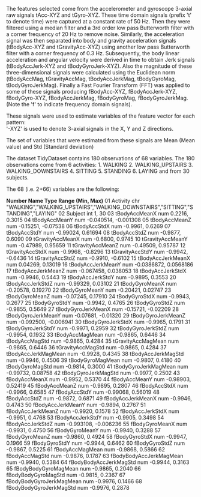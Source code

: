 The features selected come from the accelerometer and gyroscope 3-axial raw signals tAcc-XYZ and tGyro-XYZ.
These time domain signals (prefix 't' to denote time) were captured at a constant rate of 50 Hz.
Then they were filtered using a median filter and a 3rd order low pass Butterworth filter with a corner frequency of 20 Hz to remove noise.
Similarly, the acceleration signal was then separated into body and gravity acceleration signals (tBodyAcc-XYZ and tGravityAcc-XYZ) using another low pass Butterworth filter with a corner frequency of 0.3 Hz. 
Subsequently, the body linear acceleration and angular velocity were derived in time to obtain Jerk signals (tBodyAccJerk-XYZ and tBodyGyroJerk-XYZ).
Also the magnitude of these three-dimensional signals were calculated using the Euclidean norm (tBodyAccMag, tGravityAccMag, tBodyAccJerkMag, tBodyGyroMag, tBodyGyroJerkMag). 
Finally a Fast Fourier Transform (FFT) was applied to some of these signals producing fBodyAcc-XYZ, fBodyAccJerk-XYZ, fBodyGyro-XYZ, fBodyAccJerkMag, fBodyGyroMag, fBodyGyroJerkMag. (Note the 'f' to indicate frequency domain signals). 

These signals were used to estimate variables of the feature vector for each pattern:  
  '-XYZ' is used to denote 3-axial signals in the X, Y and Z directions.

The set of variables that were estimated from these signals are Mean (Mean value) and Std (Standard deviation)

The dataset TidyDataset contains 180 observations of 68 variables.
The 180 observations come
    from 6 activities:
        1. WALKING
        2. WALKING_UPSTAIRS
        3. WALKING_DOWNSTAIRS
        4. SITTING
        5. STANDING
        6. LAYING
    and from 30 subjects.

The 68 (i.e. 2+66) variables are the following:

**Number Name                   Type  Range (Min, Max)**
01   Activity                 chr  "WALKING","WALKING_UPSTAIRS","WALKING_DOWNSTAIRS","SITTING","STANDING","LAYING"
02   Subject                  int   1, 30
03   tBodyAccMeanX            num   0.2216, 0.3015
04   tBodyAccMeanY            num  -0.040514, -0.001308
05   tBodyAccMeanZ            num  -0.15251, -0.07538
06   tBodyAccStdX             num  -0.9961, 0.6269
07   tBodyAccStdY             num  -0.99024, 0.61694
08   tBodyAccStdZ             num  -0.9877, 0.6090
09   tGravityAccMeanX         num  -0.6800, 0.9745
10   tGravityAccMeanY         num  -0.47989, 0.95659
11   tGravityAccMeanZ         num  -0.49509, 0.95787
12   tGravityAccStdX          num  -0.9968, -0.8296
13   tGravityAccStdY          num  -0.9942, -0.6436
14   tGravityAccStdZ          num  -0.9910, -0.6102
15   tBodyAccJerkMeanX        num   0.04269, 0.13019
16   tBodyAccJerkMeanY        num  -0.0386872, 0.0568186
17   tBodyAccJerkMeanZ        num  -0.067458, 0.038053
18   tBodyAccJerkStdX         num  -0.9946, 0.5443
19   tBodyAccJerkStdY         num  -0.9895, 0.3553
20   tBodyAccJerkStdZ         num  -0.99329, 0.03102
21   tBodyGyroMeanX           num  -0.20578, 0.19270
22   tBodyGyroMeanY           num  -0.20421, 0.02747
23   tBodyGyroMeanZ           num  -0.07245, 0.17910
24   tBodyGyroStdX            num  -0.9943, 0.2677
25   tBodyGyroStdY            num  -0.9942, 0.4765
26   tBodyGyroStdZ            num  -0.9855, 0.5649
27   tBodyGyroJerkMeanX       num  -0.15721, -0.02209
28   tBodyGyroJerkMeanY       num  -0.07681, -0.01320
29   tBodyGyroJerkMeanZ       num  -0.092500, -0.006941
30   tBodyGyroJerkStdX        num  -0.9965, 0.1791
31   tBodyGyroJerkStdY        num  -0.9971, 0.2959
32   tBodyGyroJerkStdZ        num  -0.9954, 0.1932
33   tBodyAccMagMean          num  -0.9865, 0.6446
34   tBodyAccMagStd           num  -0.9865, 0.4284
35   tGravityAccMagMean       num  -0.9865, 0.6446
36   tGravityAccMagStd        num  -0.9865, 0.4284
37   tBodyAccJerkMagMean      num  -0.9928, 0.4345
38   tBodyAccJerkMagStd       num  -0.9946, 0.4506
39   tBodyGyroMagMean         num  -0.9807, 0.4180
40   tBodyGyroMagStd          num  -0.9814, 0.3000
41   tBodyGyroJerkMagMean     num  -0.99732, 0.08758
42   tBodyGyroJerkMagStd      num  -0.9977, 0.2502
43   fBodyAccMeanX            num  -0.9952, 0.5370
44   fBodyAccMeanY            num  -0.98903, 0.52419
45   fBodyAccMeanZ            num  -0.9895, 0.2807
46   fBodyAccStdX             num  -0.9966, 0.6585
47   fBodyAccStdY             num  -0.99068, 0.56019
48   fBodyAccStdZ             num  -0.9872, 0.6871
49   fBodyAccJerkMeanX        num  -0.9946, 0.4743
50   fBodyAccJerkMeanY        num  -0.9894, 0.2767
51   fBodyAccJerkMeanZ        num  -0.9920, 0.1578
52   fBodyAccJerkStdX         num  -0.9951, 0.4768
53   fBodyAccJerkStdY         num  -0.9905, 0.3498
54   fBodyAccJerkStdZ         num  -0.993108, -0.006236
55   fBodyGyroMeanX           num  -0.9931, 0.4750
56   fBodyGyroMeanY           num  -0.9940, 0.3288
57   fBodyGyroMeanZ           num  -0.9860, 0.4924
58   fBodyGyroStdX            num  -0.9947, 0.1966
59   fBodyGyroStdY            num  -0.9944, 0.6462
60   fBodyGyroStdZ            num  -0.9867, 0.5225
61   fBodyAccMagMean          num  -0.9868, 0.5866
62   fBodyAccMagStd           num  -0.9876, 0.1787
63   fBodyBodyAccJerkMagMean  num  -0.9940, 0.5384
64   fBodyBodyAccJerkMagStd   num  -0.9944, 0.3163
65   fBodyBodyGyroMagMean     num  -0.9865, 0.2040
66   fBodyBodyGyroMagStd      num  -0.9815, 0.2367
67   fBodyBodyGyroJerkMagMean num  -0.9976, 0.1466
68   fBodyBodyGyroJerkMagStd  num  -0.9976, 0.2878
